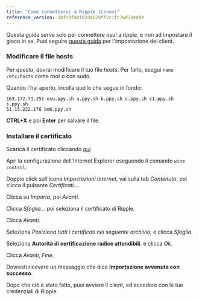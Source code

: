 ```yaml
---
title: "Come connettersi a Ripple (Linux)"
reference_version: 3bfc0f4bf02d4629ff2c1fc76d23edde
---
```

Questa guida serve solo per connettere osu! a ripple, e non ad impostare il gioco in se. Puoi seguire [questa guida](https://gist.github.com/Francesco149/a2f796683a4e5195458f4bb171d88eb0) per l'impostazione del client.

### Modificare il file hosts
Per questo, dovrai modificare il tuo file *hosts*. Per farlo, esegui `nano /etc/hosts` come root o con sudo.

Quando l'hai aperto, incolla quello che segue in fondo:

```
163.172.71.251 osu.ppy.sh a.ppy.sh b.ppy.sh c.ppy.sh c1.ppy.sh s.ppy.sh
51.15.222.176 bm6.ppy.sh
```
**CTRL+X** e poi **Enter** per salvare il file.

### Installare il certificato
Scarica il certificato cliccando [*qui*](https://git.zxq.co/ripple/ripple-server-switcher/raw/master/RippleServerSwitcher/Resources/certificate.cer)

Apri la configurazione dell'Internet Explorer eseguendo il comando `wine control`.

Doppio click sull'icona *Impostazioni Internet*, vai sulla tab *Contenuto*, poi clicca il pulsante *Certificati...*.

Clicca su *Importa*, poi *Avanti*.

Clicca *Sfoglia...* poi seleziona il certificato di Ripple.

Clicca *Avanti*.

Seleziona *Posiziona tutti i certificati nel seguente archivio*, e clicca *Sfoglia*.

Seleziona **Autorità di certificazione radice attendibili**, e clicca *Ok*.

Clicca *Avanti*, *Fine*.

Dovresti ricevere un messaggio che dice **Importazione avvenuta con successo**.


Dopo che ciò è stato fatto, puoi avviare il client, ed accedere con le tue credenziali di Ripple.

